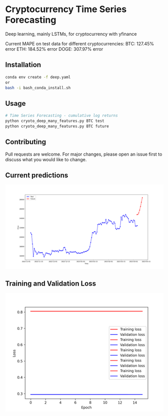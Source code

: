 # Cryptocurrency Time Series Forecasting

Deep learning, mainly LSTMs, for cryptocurrency with yfinance

Current MAPE on test data for different cryptocurrencies:
BTC: 127.45% error
ETH: 184.52% error
DOGE: 307.97% error

## Installation
```bash
conda env create -f deep.yaml 
or 
bash -i bash_conda_install.sh
```

## Usage

```python
# Time Series Forecasting - cumulative log returns
python cryoto_deep_many_features.py BTC test
python cryoto_deep_many_features.py BTC future
```
## Contributing
Pull requests are welcome. For major changes, please open an issue first to discuss what you would like to change.

## Current predictions
![alt text](https://github.com/bszek213/CryptoML/blob/dev/final_prediction.png)
## Training and Validation Loss
![alt text](https://github.com/bszek213/CryptoML/blob/dev/train_val_loss.png)
